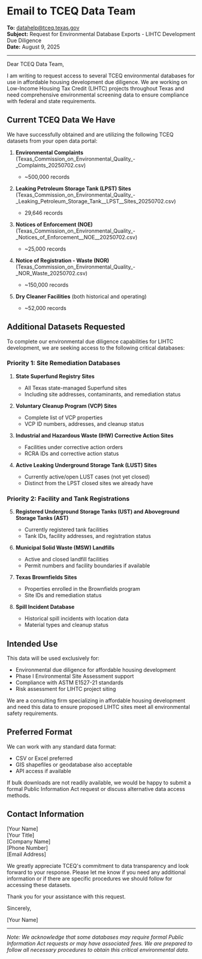 # Email to TCEQ Data Team

**To:** datahelp@tceq.texas.gov  
**Subject:** Request for Environmental Database Exports - LIHTC Development Due Diligence  
**Date:** August 9, 2025

---

Dear TCEQ Data Team,

I am writing to request access to several TCEQ environmental databases for use in affordable housing development due diligence. We are working on Low-Income Housing Tax Credit (LIHTC) projects throughout Texas and need comprehensive environmental screening data to ensure compliance with federal and state requirements.

## Current TCEQ Data We Have

We have successfully obtained and are utilizing the following TCEQ datasets from your open data portal:

1. **Environmental Complaints** (Texas_Commission_on_Environmental_Quality_-_Complaints_20250702.csv)
   - ~500,000 records

2. **Leaking Petroleum Storage Tank (LPST) Sites** (Texas_Commission_on_Environmental_Quality_-_Leaking_Petroleum_Storage_Tank__LPST__Sites_20250702.csv)
   - 29,646 records

3. **Notices of Enforcement (NOE)** (Texas_Commission_on_Environmental_Quality_-_Notices_of_Enforcement__NOE__20250702.csv)
   - ~25,000 records

4. **Notice of Registration - Waste (NOR)** (Texas_Commission_on_Environmental_Quality_-_NOR_Waste_20250702.csv)
   - ~150,000 records

5. **Dry Cleaner Facilities** (both historical and operating)
   - ~52,000 records

## Additional Datasets Requested

To complete our environmental due diligence capabilities for LIHTC development, we are seeking access to the following critical databases:

### Priority 1: Site Remediation Databases
1. **State Superfund Registry Sites**
   - All Texas state-managed Superfund sites
   - Including site addresses, contaminants, and remediation status

2. **Voluntary Cleanup Program (VCP) Sites**
   - Complete list of VCP properties
   - VCP ID numbers, addresses, and cleanup status

3. **Industrial and Hazardous Waste (IHW) Corrective Action Sites**
   - Facilities under corrective action orders
   - RCRA IDs and corrective action status

4. **Active Leaking Underground Storage Tank (LUST) Sites**
   - Currently active/open LUST cases (not yet closed)
   - Distinct from the LPST closed sites we already have

### Priority 2: Facility and Tank Registrations
5. **Registered Underground Storage Tanks (UST) and Aboveground Storage Tanks (AST)**
   - Currently registered tank facilities
   - Tank IDs, facility addresses, and registration status

6. **Municipal Solid Waste (MSW) Landfills**
   - Active and closed landfill facilities
   - Permit numbers and facility boundaries if available

7. **Texas Brownfields Sites**
   - Properties enrolled in the Brownfields program
   - Site IDs and remediation status

8. **Spill Incident Database**
   - Historical spill incidents with location data
   - Material types and cleanup status

## Intended Use

This data will be used exclusively for:
- Environmental due diligence for affordable housing development
- Phase I Environmental Site Assessment support
- Compliance with ASTM E1527-21 standards
- Risk assessment for LIHTC project siting

We are a consulting firm specializing in affordable housing development and need this data to ensure proposed LIHTC sites meet all environmental safety requirements.

## Preferred Format

We can work with any standard data format:
- CSV or Excel preferred
- GIS shapefiles or geodatabase also acceptable
- API access if available

If bulk downloads are not readily available, we would be happy to submit a formal Public Information Act request or discuss alternative data access methods.

## Contact Information

[Your Name]  
[Your Title]  
[Company Name]  
[Phone Number]  
[Email Address]

We greatly appreciate TCEQ's commitment to data transparency and look forward to your response. Please let me know if you need any additional information or if there are specific procedures we should follow for accessing these datasets.

Thank you for your assistance with this request.

Sincerely,

[Your Name]

---

*Note: We acknowledge that some databases may require formal Public Information Act requests or may have associated fees. We are prepared to follow all necessary procedures to obtain this critical environmental data.*